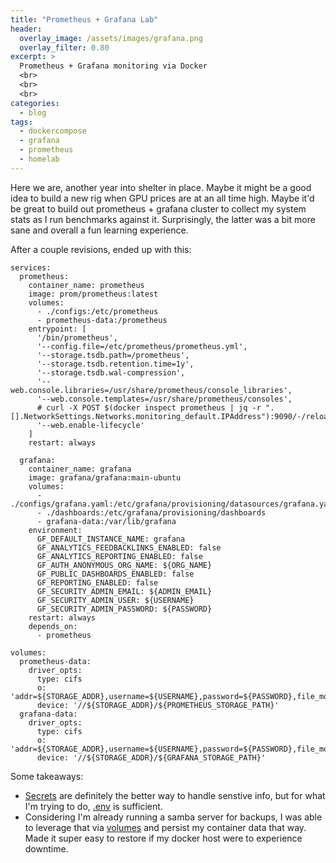 ```yaml
---
title: "Prometheus + Grafana Lab"
header:
  overlay_image: /assets/images/grafana.png
  overlay_filter: 0.80
excerpt: >
  Prometheus + Grafana monitoring via Docker
  <br>
  <br>
  <br>
categories:
  - blog
tags:
  - dockercompose
  - grafana
  - prometheus
  - homelab
---
```


Here we are, another year into shelter in place.  Maybe it might be a good idea to build a new rig when GPU prices are at an all time high.  Maybe it'd be great to build out prometheus + grafana cluster to collect my system stats as I run benchmarks against it.  Surprisingly, the latter was a bit more sane and overall a fun learning experience.

After a couple revisions, ended up with this:
```
services:
  prometheus:
    container_name: prometheus
    image: prom/prometheus:latest
    volumes:
      - ./configs:/etc/prometheus
      - prometheus-data:/prometheus
    entrypoint: [
      '/bin/prometheus',
      '--config.file=/etc/prometheus/prometheus.yml',
      '--storage.tsdb.path=/prometheus',
      '--storage.tsdb.retention.time=1y',
      '--storage.tsdb.wal-compression',
      '--web.console.libraries=/usr/share/prometheus/console_libraries',
      '--web.console.templates=/usr/share/prometheus/consoles',
      # curl -X POST $(docker inspect prometheus | jq -r ".[].NetworkSettings.Networks.monitoring_default.IPAddress"):9090/-/reload
      '--web.enable-lifecycle'
    ]
    restart: always

  grafana:
    container_name: grafana
    image: grafana/grafana:main-ubuntu
    volumes:
      - ./configs/grafana.yaml:/etc/grafana/provisioning/datasources/grafana.yaml
      - ./dashboards:/etc/grafana/provisioning/dashboards
      - grafana-data:/var/lib/grafana
    environment:
      GF_DEFAULT_INSTANCE_NAME: grafana
      GF_ANALYTICS_FEEDBACKLINKS_ENABLED: false
      GF_ANALYTICS_REPORTING_ENABLED: false
      GF_AUTH_ANONYMOUS_ORG_NAME: ${ORG_NAME}
      GF_PUBLIC_DASHBOARDS_ENABLED: false
      GF_REPORTING_ENABLED: false
      GF_SECURITY_ADMIN_EMAIL: ${ADMIN_EMAIL}
      GF_SECURITY_ADMIN_USER: ${USERNAME}
      GF_SECURITY_ADMIN_PASSWORD: ${PASSWORD}
    restart: always
    depends_on:
      - prometheus

volumes:
  prometheus-data:
    driver_opts:
      type: cifs
      o: 'addr=${STORAGE_ADDR},username=${USERNAME},password=${PASSWORD},file_mode=0600,dir_mode=0600'
      device: '//${STORAGE_ADDR}/${PROMETHEUS_STORAGE_PATH}'
  grafana-data:
    driver_opts:
      type: cifs
      o: 'addr=${STORAGE_ADDR},username=${USERNAME},password=${PASSWORD},file_mode=0600,dir_mode=0600'
      device: '//${STORAGE_ADDR}/${GRAFANA_STORAGE_PATH}'
```

Some takeaways:
- [Secrets](https://docs.docker.com/compose/use-secrets/) are definitely the better way to handle senstive info, but for what I'm trying to do, [.env](https://docs.docker.com/compose/environment-variables/env-file/) is sufficient.
- Considering I'm already running a samba server for backups, I was able to leverage that via [volumes](https://docs.docker.com/storage/volumes/) and persist my container data that way. Made it super easy to restore if my docker host were to experience downtime.
